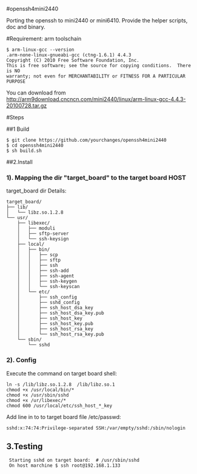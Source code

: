 #openssh4mini2440

Porting the openssh to mini2440 or mini6410. Provide the helper scripts, doc and binary.

#Requirement: arm toolschain

	$ arm-linux-gcc --version
	.arm-none-linux-gnueabi-gcc (ctng-1.6.1) 4.4.3
	Copyright (C) 2010 Free Software Foundation, Inc.
	This is free software; see the source for copying conditions.  There is NO
	warranty; not even for MERCHANTABILITY or FITNESS FOR A PARTICULAR PURPOSE
	
You can download from http://arm9download.cncncn.com/mini2440/linux/arm-linux-gcc-4.4.3-20100728.tar.gz

#Steps

##1 Build

	$ git clone https://github.com/yourchanges/openssh4mini2440
	$ cd openssh4mini2440
	$ sh build.sh


##2.Install

### 1). Mapping the dir "target_board" to the target board HOST

target_board dir Details:

	target_board/
	├── lib/
	│   └── libz.so.1.2.8
	└── usr/
		├── libexec/
		│   ├── moduli
		│   ├── sftp-server
		│   └── ssh-keysign
		├── local/
		│   ├── bin/
		│   │   ├── scp
		│   │   ├── sftp
		│   │   ├── ssh
		│   │   ├── ssh-add
		│   │   ├── ssh-agent
		│   │   ├── ssh-keygen
		│   │   └── ssh-keyscan
		│   └── etc/
		│       ├── ssh_config
		│       ├── sshd_config
		│       ├── ssh_host_dsa_key
		│       ├── ssh_host_dsa_key.pub
		│       ├── ssh_host_key
		│       ├── ssh_host_key.pub
		│       ├── ssh_host_rsa_key
		│       └── ssh_host_rsa_key.pub
		└── sbin/
			└── sshd

	

### 2). Config

Execute the command on target board shell:

	ln -s /lib/libz.so.1.2.8  /lib/libz.so.1
	chmod +x /usr/local/bin/*
	chmod +x /usr/sbin/sshd
	chmod +x /ur/libexec/*
	chmod 600 /usr/local/etc/ssh_host_*_key
	

Add line in to to target board file /etc/passwd:

	sshd:x:74:74:Privilege-separated SSH:/var/empty/sshd:/sbin/nologin 


## 3.Testing

     Starting sshd on target board:  # /usr/sbin/sshd
     On host marchine $ ssh root@192.168.1.133

